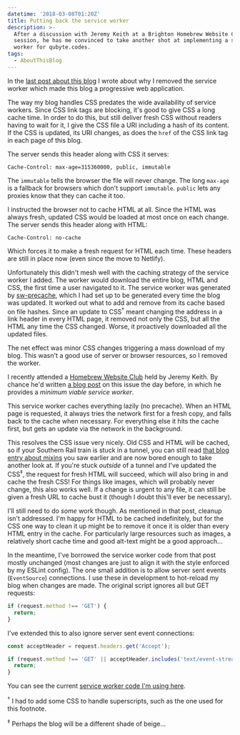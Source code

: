 ```yaml
---
datetime: '2018-03-08T01:20Z'
title: Putting back the service worker
description: >-
  After a discussion with Jeremy Keith at a Brighton Homebrew Website Club
  session, he has me convinced to take another shot at implementing a service
  worker for qubyte.codes.
tags:
  - AboutThisBlog
---
```

In the [last post about this blog](/blog/about-this-blog-3) I wrote about why
I removed the service worker which made this blog a progressive web application.

The way my blog handles CSS predates the wide availability of service workers.
Since CSS link tags are blocking, it's good to give CSS a long cache time. In
order to do this, but still deliver fresh CSS without readers having to wait for
it, I give the CSS file a URI including a hash of its content. If the CSS
is updated, its URI changes, as does the `href` of the CSS link tag in each page
of this blog.

The server sends this header along with CSS it serves:

```http
Cache-Control: max-age=315360000, public, immutable
```

The `immutable` tells the browser the file will never change. The long `max-age`
is a fallback for browsers which don't support `immutable`. `public` lets any
proxies know that they can cache it too.

I instructed the browser not to cache HTML at all. Since the HTML was always
fresh, updated CSS would be loaded at most once on each change. The server
sends this header along with HTML:

```http
Cache-Control: no-cache
```

Which forces it to make a fresh request for HTML each time. These headers are
still in place now (even since the move to Netlify).

Unfortunately this didn't mesh well with the caching strategy of the service
worker I added. The worker would download the entire blog, HTML and CSS, the
first time a user navigated to it. The service worker was generated by
[sw-precache][sw-precache], which I had set up to be generated every time the
blog was updated. It worked out what to add and remove from its cache based on
file hashes. Since an update to CSS<sup>†</sup> meant changing the address in a
link header in every HTML page, it removed not only the CSS, but all the HTML
any time the CSS changed. Worse, it proactively downloaded all the updated
files.

The net effect was minor CSS changes triggering a mass download of my blog. This
wasn't a good use of server or browser resources, so I removed the worker.

I recently attended a [Homebrew Website Club][homebrew-website-club] held by
Jeremy Keith. By chance he'd written [a blog post][minimal-viable-sw] on this
issue the day before, in which he provides a _minimum viable service worker_.

This service worker caches everything lazily (no precache). When an HTML page is
requested, it always tries the network first for a fresh copy, and falls back to
the cache when necessary. For everything else it hits the cache first, but gets
an update via the network in the background.

This resolves the CSS issue very nicely. Old CSS and HTML will be cached, so if
your Southern Rail train is stuck in a tunnel, you can still read
[that blog entry about mixins](/blog/test-friendly-mixins) you saw earlier and
are now bored enough to take another look at. If you're stuck _outside_ of a
tunnel and I've updated the CSS<sup>‡</sup>, the request for fresh HTML will
succeed, which will also bring in and cache the fresh CSS! For things like
images, which will probably never change, this also works well. If a change is
urgent to any file, it can still be given a fresh URL to cache bust it (though I
doubt this'll ever be necessary).

I'll still need to do _some_ work though. As mentioned in that post, cleanup
isn't addressed. I'm happy for HTML to be cached indefinitely, but for the
CSS one way to clean it up might be to remove it once it is older than every
HTML entry in the cache. For particularly large resources such as images, a
relatively short cache time and good alt-text might be a good approach...

In the meantime, I've borrowed the service worker code from that post mostly
unchanged (most changes are just to align it with the style enforced by my
ESLint config). The one small addition is to allow server sent events
(`EventSource`) connections. I use these in development to hot-reload my blog
when changes are made. The original script ignores all but GET requests:

```javascript
if (request.method !== 'GET') {
  return;
}
```

I've extended this to also ignore server sent event connections:

```javascript
const acceptHeader = request.headers.get('Accept');

if (request.method !== 'GET' || acceptHeader.includes('text/event-stream')) {
  return;
}
```

You can see the current [service worker code I'm using here](/sw.js).

<sup>†</sup> I had to add some CSS to handle superscripts, such as the one used
for this footnote.

<sup>‡</sup> Perhaps the blog will be a different shade of beige...

[homebrew-website-club]: https://indieweb.org/Homebrew_Website_Club
[minimal-viable-sw]: https://adactio.com/journal/13540
[sw-precache]: https://www.npmjs.com/package/sw-precache
